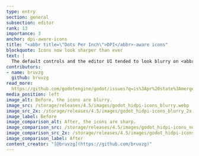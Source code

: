 ```yaml
---
type: entry
section: general
subsection: editor
rank: 13
importance: 3
anchor: dpi-aware-icons
title: "<abbr title=\"Dots Per Inch\">DPI</abbr>-aware icons"
blockquote: Icons now look sharper than ever
text: |
  The default controls and the editor UI tended to look blurry on <abbr title="High Dots Per Inch">HiDPI</abbr> screens. We reworked the rendering of these components in order to make them look sharp on every screen.
contributors:
- name: bruvzg
  github: bruvzg
read_more:
  https://github.com/godotengine/godot/issues?q=is%3Apr%20state%3Amerged%20105375%20105655%20109118%20109811
media_position: left
image_alt: Before, the icons are blurry.
image_src: /storage/releases/4.5/images/godot_hidpi-icons_blurry.webp
image_src_2x: /storage/releases/4.5/images/godot_hidpi-icons_blurry_2x.webp
image_label: Before
image_comparison_alt: After, the icons are sharp.
image_comparison_src: /storage/releases/4.5/images/godot_hidpi-icons_non-blurry.webp
image_comparison_src_2x: /storage/releases/4.5/images/godot_hidpi-icons_non-blurry_2x.webp
image_comparison_label: After
content_creator: "[@bruvzg](https://github.com/bruvzg)"
---
```

